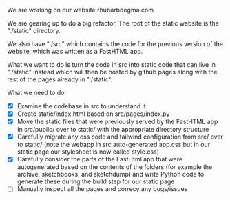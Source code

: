 We are working on our website rhubarbdogma.com

We are gearing up to do a big refactor.
The root of the static website is the "./static" directory.

We also have "./src" which contains the code for the previous version of the website, which was written as a FastHTML app.

What we want to do is turn the code in src into static code that can live in "./static" instead which will then be hosted by github pages along with the rest of the pages already in "./static".

What we need to do:

- [x] Examine the codebase in src to understand it.
- [x] Create static/index.html based on src/pages/index.py
- [x] Move the static files that were previously served by the FastHTML app in src/public/ over to static/ with the appropriate directory structure
- [x] Carefully migrate any css code and tailwind configuration from src/ over to static/ (note the webapp in src auto-generated app.css but in our static page our stylesheet is now called style.css)
- [x] Carefully consider the parts of the FastHtml app that were autogenerated based on the contents of the folders (for example the archive, sketchbooks, and sketchdump) and write Python code to generate these during the build step for our static page
- [ ] Manually inspect all the pages and correcy any bugs/issues
